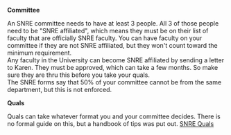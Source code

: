 **Committee**

An SNRE committee needs to have at least 3 people. All 3 of those people need to be "SNRE affiliated", which means they must be on their list of faculty that are officially SNRE faculty. You can have faculty on your committee if they are not SNRE affiliated, but they won't count toward the minimum requirement.   
Any faculty in the University can become SNRE affiliated by sending a letter to Karen. They must be approved, which can take a few months. So make sure they are thru this before you take your quals.  
The SNRE forms say that 50% of your committee cannot be from the same department, but this is not enforced. 

**Quals**  

Quals can take whatever format you and your committee decides. There is no formal guide on this, but a handbook of tips was put out.  [SNRE Quals](https://github.com/weecology/lab-wiki/raw/master/uploads/SNRE_quals_tips.pdf)